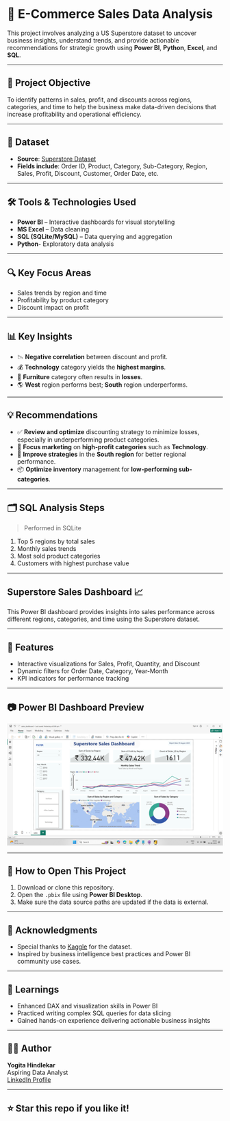 # 🛒 E-Commerce Sales Data Analysis

This project involves analyzing a US Superstore dataset to uncover business insights, understand trends, and provide actionable recommendations for strategic growth using **Power BI**, **Python**, **Excel**, and **SQL**.

---

## 📌 Project Objective

To identify patterns in sales, profit, and discounts across regions, categories, and time to help the business make data-driven decisions that increase profitability and operational efficiency.

---

## 📁 Dataset

- **Source**: [Superstore Dataset](https://www.kaggle.com/datasets/vivek468/superstore-dataset-final)
- **Fields include**: Order ID, Product, Category, Sub-Category, Region, Sales, Profit, Discount, Customer, Order Date, etc.

---

## 🛠️ Tools & Technologies Used

- **Power BI** – Interactive dashboards for visual storytelling  
- **MS Excel** – Data cleaning 
- **SQL (SQLite/MySQL)** – Data querying and aggregation
- **Python**- Exploratory data analysis

---

## 🔍 Key Focus Areas

- Sales trends by region and time
- Profitability by product category
- Discount impact on profit

---

## 📊 Key Insights

- 📉 **Negative correlation** between discount and profit.
- 💰 **Technology** category yields the **highest margins**.
- 💸 **Furniture** category often results in **losses**.
- 🌎 **West** region performs best; **South** region underperforms.

---

## 💡 Recommendations

- ✅ **Review and optimize** discounting strategy to minimize losses, especially in underperforming product categories.
- 🎯 **Focus marketing** on **high-profit categories** such as **Technology**.
- 📍 **Improve strategies** in the **South region** for better regional performance.
- 📦 **Optimize inventory** management for **low-performing sub-categories**.

---

## 🗂️ SQL Analysis Steps

> Performed in SQLite

1. Top 5 regions by total sales  
2. Monthly sales trends   
3. Most sold product categories  
4. Customers with highest purchase value  

---

## Superstore Sales Dashboard 📈

This Power BI dashboard provides insights into sales performance across different regions, categories, and time using the Superstore dataset.

---

## 🧩 Features

- Interactive visualizations for Sales, Profit, Quantity, and Discount
- Dynamic filters for Order Date, Category, Year-Month
- KPI indicators for performance tracking

---

## 📷 Power BI Dashboard Preview

![Superstore Dashboard Screenshot](https://github.com/YogitaY/E-Commerce-Sales-Insights/blob/main/E-Commerce-Sales-Insights/dashboard/sales_dashboard.png)


---


## 📁 How to Open This Project

1. Download or clone this repository.
2. Open the `.pbix` file using **Power BI Desktop**.
3. Make sure the data source paths are updated if the data is external.

---


## 🤝 Acknowledgments

- Special thanks to [Kaggle](https://www.kaggle.com) for the dataset.
- Inspired by business intelligence best practices and Power BI community use cases.

---

## 🧠 Learnings

- Enhanced DAX and visualization skills in Power BI  
- Practiced writing complex SQL queries for data slicing  
- Gained hands-on experience delivering actionable business insights

---


## 🙋‍♀️ Author

**Yogita Hindlekar**  
Aspiring Data Analyst  
[LinkedIn Profile](www.linkedin.com/in/yogita-hindalekar-233306205) 

---

## ⭐️ Star this repo if you like it!


